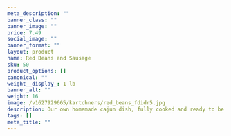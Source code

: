 ```yaml
---
meta_description: ""
banner_class: ""
banner_image: ""
price: 7.49
social_image: ""
banner_format: ""
layout: product
name: Red Beans and Sausage
sku: 50
product_options: []
canonical: ""
weight__display_: 1 lb
banner_alt: ""
weight: 16
image: /v1627929665/kartchners/red_beans_fdidr5.jpg
description: Our own homemade cajun dish, fully cooked and ready to be boiled and served.
tags: []
meta_title: ""
---
```

